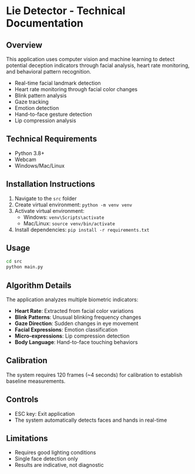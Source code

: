 # Lie Detector - Technical Documentation

## Overview
This application uses computer vision and machine learning to detect potential deception indicators through facial analysis, heart rate monitoring, and behavioral pattern recognition.

- Real-time facial landmark detection
- Heart rate monitoring through facial color changes
- Blink pattern analysis
- Gaze tracking
- Emotion detection
- Hand-to-face gesture detection
- Lip compression analysis

## Technical Requirements
- Python 3.8+
- Webcam
- Windows/Mac/Linux

## Installation Instructions
1. Navigate to the `src` folder
2. Create virtual environment: `python -m venv venv`
3. Activate virtual environment:
   - Windows: `venv\Scripts\activate`
   - Mac/Linux: `source venv/bin/activate`
4. Install dependencies: `pip install -r requirements.txt`

## Usage
```bash
cd src
python main.py
```

## Algorithm Details
The application analyzes multiple biometric indicators:
- **Heart Rate**: Extracted from facial color variations
- **Blink Patterns**: Unusual blinking frequency changes
- **Gaze Direction**: Sudden changes in eye movement
- **Facial Expressions**: Emotion classification
- **Micro-expressions**: Lip compression detection
- **Body Language**: Hand-to-face touching behaviors

## Calibration
The system requires 120 frames (~4 seconds) for calibration to establish baseline measurements.

## Controls
- ESC key: Exit application
- The system automatically detects faces and hands in real-time

## Limitations
- Requires good lighting conditions
- Single face detection only
- Results are indicative, not diagnostic
